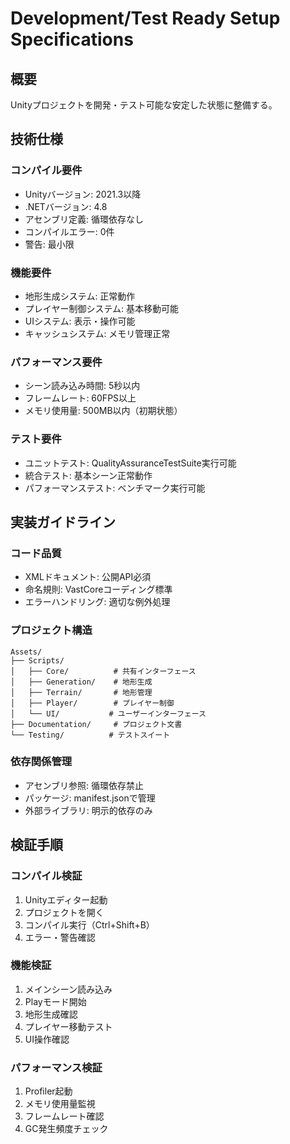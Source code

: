 # Development/Test Ready Setup Specifications

## 概要
Unityプロジェクトを開発・テスト可能な安定した状態に整備する。

## 技術仕様

### コンパイル要件
- Unityバージョン: 2021.3以降
- .NETバージョン: 4.8
- アセンブリ定義: 循環依存なし
- コンパイルエラー: 0件
- 警告: 最小限

### 機能要件
- 地形生成システム: 正常動作
- プレイヤー制御システム: 基本移動可能
- UIシステム: 表示・操作可能
- キャッシュシステム: メモリ管理正常

### パフォーマンス要件
- シーン読み込み時間: 5秒以内
- フレームレート: 60FPS以上
- メモリ使用量: 500MB以内（初期状態）

### テスト要件
- ユニットテスト: QualityAssuranceTestSuite実行可能
- 統合テスト: 基本シーン正常動作
- パフォーマンステスト: ベンチマーク実行可能

## 実装ガイドライン

### コード品質
- XMLドキュメント: 公開API必須
- 命名規則: VastCoreコーディング標準
- エラーハンドリング: 適切な例外処理

### プロジェクト構造
```
Assets/
├── Scripts/
│   ├── Core/          # 共有インターフェース
│   ├── Generation/    # 地形生成
│   ├── Terrain/       # 地形管理
│   ├── Player/        # プレイヤー制御
│   └── UI/           # ユーザーインターフェース
├── Documentation/     # プロジェクト文書
└── Testing/          # テストスイート
```

### 依存関係管理
- アセンブリ参照: 循環依存禁止
- パッケージ: manifest.jsonで管理
- 外部ライブラリ: 明示的依存のみ

## 検証手順

### コンパイル検証
1. Unityエディター起動
2. プロジェクトを開く
3. コンパイル実行（Ctrl+Shift+B）
4. エラー・警告確認

### 機能検証
1. メインシーン読み込み
2. Playモード開始
3. 地形生成確認
4. プレイヤー移動テスト
5. UI操作確認

### パフォーマンス検証
1. Profiler起動
2. メモリ使用量監視
3. フレームレート確認
4. GC発生頻度チェック
